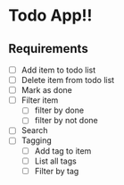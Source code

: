 # Todo App!!
## Requirements
- [ ] Add item to todo list
- [ ] Delete item from todo list
- [ ] Mark as done 
- [ ] Filter item
	- [ ] filter by done
	- [ ] filter by not done
- [ ] Search
- [ ] Tagging
	- [ ] Add tag to item
	- [ ] List all tags
	- [ ] Filter by tag
